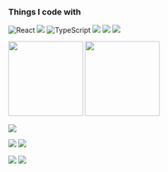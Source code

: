<h3>Things I code with</h3>
<p>
  <img alt="React" src="https://img.shields.io/badge/-React-45b8d8?style=flat-square&logo=react&logoColor=white" />
  <img src="https://img.shields.io/badge/-Javascript-black.svg?logo=javascript&style=flat-square">
  <img alt="TypeScript" src="https://img.shields.io/badge/-TypeScript-007ACC?style=flat-square&logo=typescript&logoColor=white" />
  <img src="https://img.shields.io/badge/-HTML5-black.svg?logo=HTML5&style=flat-square">
  <img src="https://img.shields.io/badge/-CSS3-1572B6.svg?logo=css3&style=flat-square">
  <img src="https://img.shields.io/badge/-Python-white.svg?logo=python&style=flat-square">
</p>

<p align="left"> 
  <img height="150px" src="https://github-readme-stats.vercel.app/api/top-langs/?username=Ryosan846538&layout=compact&show_icons=true&theme=tokyonight" />
  <img height="150px" src="https://github-readme-stats.vercel.app/api?username=Ryosan846538&theme=tokyonight&show_icons=ture" />
</p>
  
![](http://github-profile-summary-cards.vercel.app/api/cards/profile-details?username=Ryosan846538&theme=tokyonight)

![](http://github-profile-summary-cards.vercel.app/api/cards/repos-per-language?username=Ryosan846538&theme=tokyonight)    ![](http://github-profile-summary-cards.vercel.app/api/cards/most-commit-language?username=Ryosan846538&theme=tokyonight)

![](http://github-profile-summary-cards.vercel.app/api/cards/stats?username=Ryosan846538&theme=tokyonight)    ![](http://github-profile-summary-cards.vercel.app/api/cards/productive-time?username=Ryosan846538&theme=tokyonight&utcOffset=8)
